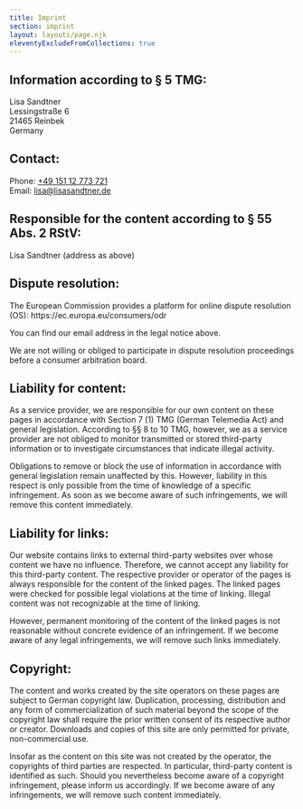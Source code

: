 ```yaml
---
title: Imprint
section: imprint
layout: layouts/page.njk
eleventyExcludeFromCollections: true
---
```


## Information according to § 5 TMG:

Lisa Sandtner\
Lessingstraße 6\
21465 Reinbek\
Germany

## Contact:

Phone: [+49 151 12 773 721](tel:+4915112773721)\
Email: [lisa@lisasandtner.de](mailto:lisa@lisasandtner.de)

## Responsible for the content according to § 55 Abs. 2 RStV:

Lisa Sandtner (address as above)

## Dispute resolution:

The European Commission provides a platform for online dispute resolution (OS): https\://ec.europa.eu/consumers/odr

You can find our email address in the legal notice above.

We are not willing or obliged to participate in dispute resolution proceedings before a consumer arbitration board.

## Liability for content:

As a service provider, we are responsible for our own content on these pages in accordance with Section 7 (1) TMG (German Telemedia Act) and general legislation. According to §§ 8 to 10 TMG, however, we as a service provider are not obliged to monitor transmitted or stored third-party information or to investigate circumstances that indicate illegal activity.

Obligations to remove or block the use of information in accordance with general legislation remain unaffected by this. However, liability in this respect is only possible from the time of knowledge of a specific infringement. As soon as we become aware of such infringements, we will remove this content immediately.

## Liability for links:

Our website contains links to external third-party websites over whose content we have no influence. Therefore, we cannot accept any liability for this third-party content. The respective provider or operator of the pages is always responsible for the content of the linked pages. The linked pages were checked for possible legal violations at the time of linking. Illegal content was not recognizable at the time of linking.

However, permanent monitoring of the content of the linked pages is not reasonable without concrete evidence of an infringement. If we become aware of any legal infringements, we will remove such links immediately.

## Copyright:

The content and works created by the site operators on these pages are subject to German copyright law. Duplication, processing, distribution and any form of commercialization of such material beyond the scope of the copyright law shall require the prior written consent of its respective author or creator. Downloads and copies of this site are only permitted for private, non-commercial use.

Insofar as the content on this site was not created by the operator, the copyrights of third parties are respected. In particular, third-party content is identified as such. Should you nevertheless become aware of a copyright infringement, please inform us accordingly. If we become aware of any infringements, we will remove such content immediately.
